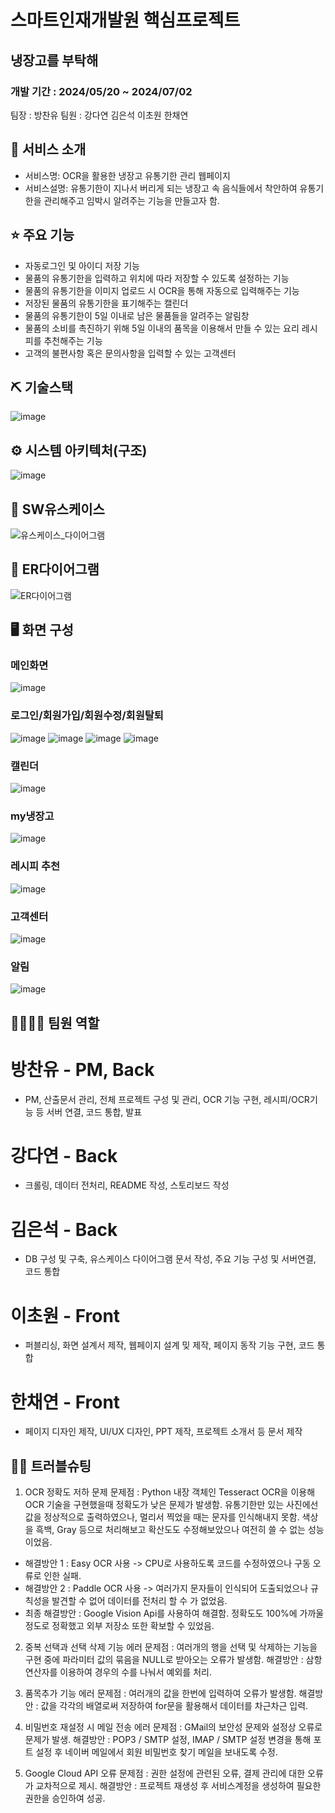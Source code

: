 # 스마트인재개발원 핵심프로젝트
## 냉장고를 부탁해
### 개발 기간 : 2024/05/20 ~ 2024/07/02

팀장 : 방찬유
팀원 : 강다연
       김은석
       이초원
       한채연


## 👀 서비스 소개
* 서비스명:  OCR을 활용한 냉장고 유통기한 관리 웹페이지
* 서비스설명: 유통기한이 지나서 버리게 되는 냉장고 속 음식들에서 착안하여 유통기한을 관리해주고 임박시
알려주는 기능을 만들고자 함.


## ⭐ 주요 기능
* 자동로그인 및 아이디 저장 기능
* 물품의 유통기한을 입력하고 위치에 따라 저장할 수 있도록 설정하는 기능
* 물품의 유통기한을 이미지 업로드 시 OCR을 통해 자동으로 입력해주는 기능
* 저장된 물품의 유통기한을 표기해주는 캘린더
* 물품의 유통기한이 5일 이내로 남은 물품들을 알려주는 알림창
* 물품의 소비를 촉진하기 위해 5일 이내의 품목을 이용해서 만들 수 있는 요리 레시피를 추천해주는 기능
* 고객의 불편사항 혹은 문의사항을 입력할 수 있는 고객센터

## ⛏ 기술스택
![image](https://github.com/Bchanyou/Take_care_of_the_fridge/assets/162541713/01b1c6f9-298b-481a-a4ac-08a0cc5c3df3)


## ⚙ 시스템 아키텍처(구조)
![image](https://github.com/Bchanyou/Take_care_of_the_fridge/assets/162541713/d21ab0ce-5c7a-469e-8b90-e5184b4f2a16)


## 📌 SW유스케이스
![유스케이스_다이어그램](https://github.com/Bchanyou/Take_care_of_the_fridge/assets/162541713/a0a25ce2-ccf4-4f70-9ea3-ffb34e8193e0)


## 📌 ER다이어그램
![ER다이어그램](https://github.com/Bchanyou/Take_care_of_the_fridge/assets/162541713/761d721c-50da-466f-bf6f-b5dea27c2724)


## 🖥 화면 구성
### 메인화면
![image](https://github.com/Bchanyou/Take_care_of_the_fridge/assets/162541713/19fb3d5c-95c5-47bb-aa4a-6a676e3ae3d3)

### 로그인/회원가입/회원수정/회원탈퇴
![image](https://github.com/Bchanyou/Take_care_of_the_fridge/assets/162541713/3358c568-3746-48b5-b783-8a9ae1838491)
![image](https://github.com/Bchanyou/Take_care_of_the_fridge/assets/162541713/099d632c-d675-4671-bdaa-b09ad6a001f2)
![image](https://github.com/Bchanyou/Take_care_of_the_fridge/assets/162541713/ff4806a1-0285-492a-b6ad-316a351a737e)
![image](https://github.com/Bchanyou/Take_care_of_the_fridge/assets/162541713/092e51e4-ce63-4973-98dc-ece8088c0445)

### 캘린더
![image](https://github.com/Bchanyou/Take_care_of_the_fridge/assets/162541713/276e0632-f8d4-4ff6-95f0-ae084b9ded4c)

### my냉장고
![image](https://github.com/Bchanyou/Take_care_of_the_fridge/assets/162541713/b338473c-9b69-4673-857a-9f2cd4c6f430)

### 레시피 추천
![image](https://github.com/Bchanyou/Take_care_of_the_fridge/assets/162541713/23eb213c-9024-4bb7-93a0-47711e21693f)

### 고객센터
![image](https://github.com/Bchanyou/Take_care_of_the_fridge/assets/162541713/79a07729-f5e4-4e9d-8cfe-3a0c62d13901)

### 알림
![image](https://github.com/Bchanyou/Take_care_of_the_fridge/assets/162541713/7f725a98-e1bd-444a-87f2-f5159a3897c4)



## 👨‍👩‍👦‍👦 팀원 역할

# 방찬유 - PM, Back
- PM, 산출문서 관리, 전체 프로젝트 구성 및 관리, OCR 기능 구현, 레시피/OCR기능 등 서버 연결, 코드 통합, 발표
# 강다연 - Back
- 크롤링, 데이터 전처리, README 작성, 스토리보드 작성
# 김은석 - Back
- DB 구성 및 구축, 유스케이스 다이어그램 문서 작성, 주요 기능 구성 및 서버연결, 코드 통합
# 이초원 - Front
- 퍼블리싱, 화면 설계서 제작, 웹페이지 설계 밎 제작, 페이지 동작 기능 구현, 코드 통합
# 한채연 - Front
- 페이지 디자인 제작, UI/UX 디자인, PPT 제작, 프로젝트 소개서 등 문서 제작

## 🤾‍♂️ 트러블슈팅
1. OCR 정확도 저하 문제
문제점 : Python 내장 객체인 Tesseract OCR을 이용해 OCR 기술을 구현했을때 정확도가 낮은 문제가 발생함.
       유통기한만 있는 사진에선 값을 정상적으로 출력하였으나, 멀리서 찍었을 때는 문자를 인식해내지 못함.
       색상을 흑백, Gray 등으로 처리해보고 확산도도 수정해보았으나 여전히 쓸 수 없는 성능이었음.
- 해결방안 1 : Easy OCR 사용
          -> CPU로 사용하도록 코드를 수정하였으나 구동 오류로 인한 실패.
- 해결방안 2 : Paddle OCR 사용
          -> 여러가지 문자들이 인식되어 도출되었으나 규칙성을 발견할 수 없어 데이터를 전처리 할 수 가 없었음.
- 최종 해결방안 : Google Vision Api를 사용하여 해결함. 정확도도 100%에 가까울 정도로 정확했고 외부 저장소 또한 확보할 수 있었음.

2. 중복 선택과 선택 삭제 기능 에러
문제점 : 여러개의 행을 선택 및 삭제하는 기능을 구현 중에 파라미터 값의 묶음을 NULL로 받아오는 오류가 발생함.
해결방안 : 삼항연산자를 이용하여 경우의 수를 나눠서 예외를 처리.

3. 품목추가 기능 에러
문제점 : 여러개의 값을 한번에 입력하여 오류가 발생함.
해결방안 : 값을 각각의 배열로써 저장하여 for문을 활용해서 데이터를 차근차근 입력.

4. 비밀번호 재설정 시 메일 전송 에러
문제점 : GMail의 보안성 문제와 설정상 오류로 문제가 발생.
해결방안 : POP3 / SMTP 설정, IMAP / SMTP 설정 변경을 통해 포트 설정 후 네이버 메일에서 회원 비밀번호 찾기 메일을 보내도록 수정.

5. Google Cloud API 오류
문제점 : 권한 설정에 관련된 오류, 결제 관리에 대한 오류가 교차적으로 제시.
해결방안 : 프로젝트 재생성 후 서비스계정을 생성하여 필요한 권한을 승인하여 성공.
